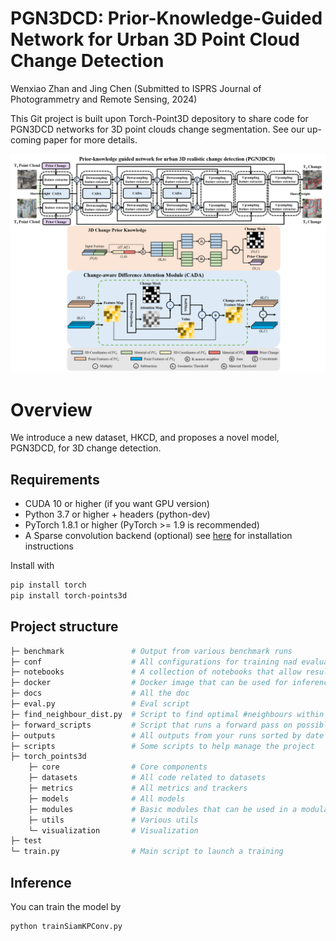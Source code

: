 # PGN3DCD: Prior-Knowledge-Guided Network for Urban 3D Point Cloud Change Detection
Wenxiao Zhan and Jing Chen (Submitted to ISPRS Journal of Photogrammetry and Remote Sensing, 2024)

This Git project is built upon Torch-Point3D depository to share code for PGN3DCD networks for 3D point clouds change segmentation. See our up-coming paper for more details.

<p align="center">
   <img src="docs/Overview.png" >      
</p>

# Overview

We introduce a new dataset, HKCD, and proposes a novel model, PGN3DCD, for 3D change detection.

## Requirements

- CUDA 10 or higher (if you want GPU version)
- Python 3.7 or higher + headers (python-dev)
- PyTorch 1.8.1 or higher (PyTorch >= 1.9 is recommended)
- A Sparse convolution backend (optional) see [here](https://github.com/nicolas-chaulet/torch-points3d#3d-sparse-convolution-support) for installation instructions

Install with

```bash
pip install torch
pip install torch-points3d
```

## Project structure

```bash
├─ benchmark               # Output from various benchmark runs
├─ conf                    # All configurations for training nad evaluation leave there
├─ notebooks               # A collection of notebooks that allow result exploration and network debugging
├─ docker                  # Docker image that can be used for inference or training
├─ docs                    # All the doc
├─ eval.py                 # Eval script
├─ find_neighbour_dist.py  # Script to find optimal #neighbours within neighbour search operations
├─ forward_scripts         # Script that runs a forward pass on possibly non annotated data
├─ outputs                 # All outputs from your runs sorted by date
├─ scripts                 # Some scripts to help manage the project
├─ torch_points3d
    ├─ core                # Core components
    ├─ datasets            # All code related to datasets
    ├─ metrics             # All metrics and trackers
    ├─ models              # All models
    ├─ modules             # Basic modules that can be used in a modular way
    ├─ utils               # Various utils
    └─ visualization       # Visualization
├─ test
└─ train.py                # Main script to launch a training
```

## Inference

You can train the model by

```bash
python trainSiamKPConv.py
```
